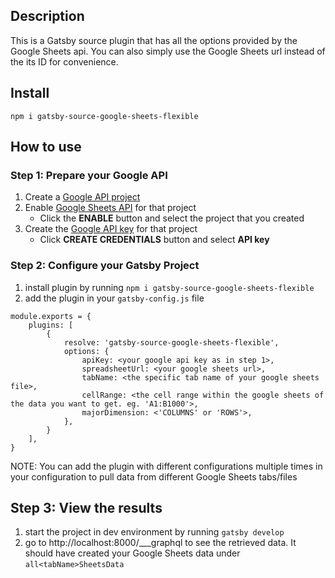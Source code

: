 ## Description

This is a Gatsby source plugin that has all the options provided by the Google Sheets api. You can also simply use the Google Sheets url instead of the its ID for convenience.

## Install

`npm i gatsby-source-google-sheets-flexible`

## How to use

### Step 1: Prepare your Google API

1. Create a [Google API project](https://console.developers.google.com/projectcreate)
2. Enable [Google Sheets API](https://console.developers.google.com/apis/library/sheets.googleapis.com?project=websheets&folder&organizationId) for that project
   - Click the **ENABLE** button and select the project that you created
3. Create the [Google API key](https://console.developers.google.com/apis/credentials) for that project
   - Click **CREATE CREDENTIALS** button and select **API key**

### Step 2: Configure your Gatsby Project

1. install plugin by running `npm i gatsby-source-google-sheets-flexible`
2. add the plugin in your `gatsby-config.js` file
```
module.exports = {
    plugins: [
        {
            resolve: 'gatsby-source-google-sheets-flexible',
            options: {
                apiKey: <your google api key as in step 1>,
                spreadsheetUrl: <your google sheets url>,
                tabName: <the specific tab name of your google sheets file>,
                cellRange: <the cell range within the google sheets of the data you want to get. eg. 'A1:B1000'>,
                majorDimension: <'COLUMNS' or 'ROWS'>,
            },
        }
    ],
}
```

NOTE: You can add the plugin with different configurations multiple times in your configuration to pull data from different Google Sheets tabs/files

## Step 3: View the results

1. start the project in dev environment by running `gatsby develop`
2. go to http://localhost:8000/___graphql to see the retrieved data. It should have created your Google Sheets data under `all<tabName>SheetsData`

